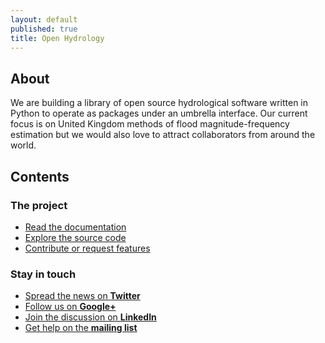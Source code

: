 ```yaml
---
layout: default
published: true
title: Open Hydrology
---
```


## About

We are building a library of open source hydrological software written in Python to operate as packages under an 
umbrella interface. Our current focus is on United Kingdom methods of flood magnitude-frequency estimation but we would 
also love to attract collaborators from around the world.

## Contents

### The project

 * [Read the documentation](http://docs.open-hydrology.org/ "Open Hydrology documentation on read the docs")
 * [Explore the source code](https://github.com/OpenHydrology/ "Open Hydrology on GitHub")
 * [Contribute or request features](https://github.com/OpenHydrology/ "Open Hydrology on GitHub")
 
### Stay in touch
 
 * [Spread the news on **Twitter**](http://twitter.com/OpenHydrology "Open Hydrology Twitter page")
 * [Follow us on **Google+**](http://plus.google.com/101071121065952274778 "Open Hydrology Google+ group")
 * [Join the discussion on **LinkedIn**](http://www.linkedin.com/company/4842016, "Open Hydrology LinkedIn page")
 * [Get help on the **mailing list**](http://open-hydrology.68867.x6.nabble.com/ "Open Hydrology mailing list on Nabble")
 
 
